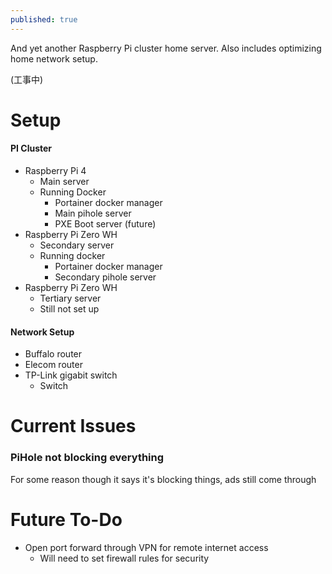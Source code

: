 ```yaml
---
published: true
---
```

And yet another Raspberry Pi cluster home server. Also includes optimizing home network setup.

(工事中)

# Setup

#### PI Cluster
- Raspberry Pi 4
	- Main server
	- Running Docker
		- Portainer docker manager
		- Main pihole server
		- PXE Boot server (future)
- Raspberry Pi Zero WH
	- Secondary server
	- Running docker
		- Portainer docker manager
		- Secondary pihole server
- Raspberry Pi Zero WH
	- Tertiary server
	- Still not set up

#### Network Setup
- Buffalo router
- Elecom router
- TP-Link gigabit switch
	- Switch 
# Current Issues
### PiHole not blocking everything
For some reason though it says it's blocking things, ads still come through

# Future To-Do
- Open port forward through VPN for remote internet access
	- Will need to set firewall rules for security
<!--stackedit_data:
eyJoaXN0b3J5IjpbMTE2NzkzODcyOF19
-->